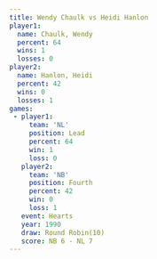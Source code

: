 ```yaml
---
title: Wendy Chaulk vs Heidi Hanlon
player1:             
  name: Chaulk, Wendy
  percent: 64        
  wins: 1            
  losses: 0          
player2:             
  name: Hanlon, Heidi
  percent: 42        
  wins: 0            
  losses: 1          
games:
 - player1:        
     team: 'NL'    
     position: Lead
     percent: 64   
     win: 1        
     loss: 0       
   player2:          
     team: 'NB'      
     position: Fourth
     percent: 42     
     win: 0          
     loss: 1         
   event: Hearts        
   year: 1990           
   draw: Round Robin(10)
   score: NB 6 - NL 7   
---
```

